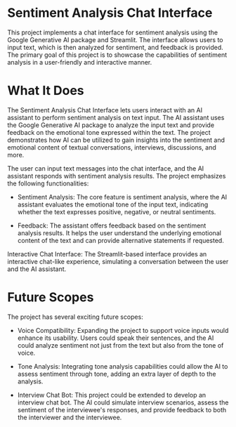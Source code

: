 # Sentiment Analysis Chat Interface
This project implements a chat interface for sentiment analysis using the Google Generative AI package and Streamlit. The interface allows users to input text, which is then analyzed for sentiment, and feedback is provided. The primary goal of this project is to showcase the capabilities of sentiment analysis in a user-friendly and interactive manner.

# What It Does
The Sentiment Analysis Chat Interface lets users interact with an AI assistant to perform sentiment analysis on text input. The AI assistant uses the Google Generative AI package to analyze the input text and provide feedback on the emotional tone expressed within the text. The project demonstrates how AI can be utilized to gain insights into the sentiment and emotional content of textual conversations, interviews, discussions, and more.

The user can input text messages into the chat interface, and the AI assistant responds with sentiment analysis results. The project emphasizes the following functionalities:

* Sentiment Analysis: The core feature is sentiment analysis, where the AI assistant evaluates the emotional tone of the input text, indicating whether the text expresses positive, negative, or neutral sentiments.

* Feedback: The assistant offers feedback based on the sentiment analysis results. It helps the user understand the underlying emotional content of the text and can provide alternative statements if requested.

Interactive Chat Interface: The Streamlit-based interface provides an interactive chat-like experience, simulating a conversation between the user and the AI assistant.

# Future Scopes
The project has several exciting future scopes:

* Voice Compatibility: Expanding the project to support voice inputs would enhance its usability. Users could speak their sentences, and the AI could analyze sentiment not just from the text but also from the tone of voice.

* Tone Analysis: Integrating tone analysis capabilities could allow the AI to assess sentiment through tone, adding an extra layer of depth to the analysis.

* Interview Chat Bot: This project could be extended to develop an interview chat bot. The AI could simulate interview scenarios, assess the sentiment of the interviewee's responses, and provide feedback to both the interviewer and the interviewee.
